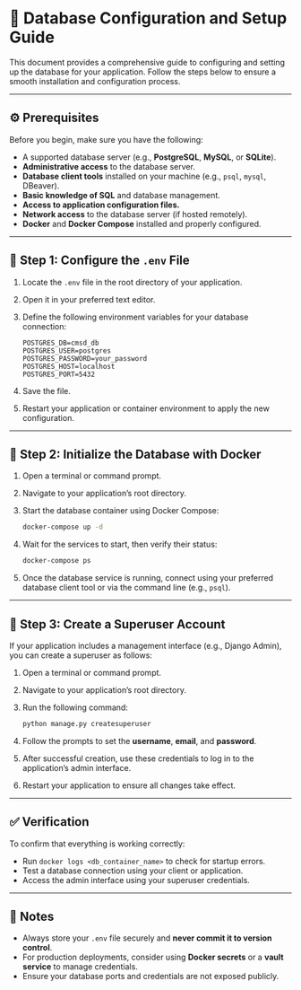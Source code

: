 # 📘 Database Configuration and Setup Guide

This document provides a comprehensive guide to configuring and setting up the database for your application.
Follow the steps below to ensure a smooth installation and configuration process.

---

## ⚙️ Prerequisites

Before you begin, make sure you have the following:

* A supported database server (e.g., **PostgreSQL**, **MySQL**, or **SQLite**).
* **Administrative access** to the database server.
* **Database client tools** installed on your machine (e.g., `psql`, `mysql`, DBeaver).
* **Basic knowledge of SQL** and database management.
* **Access to application configuration files.**
* **Network access** to the database server (if hosted remotely).
* **Docker** and **Docker Compose** installed and properly configured.

---

## 🧩 Step 1: Configure the `.env` File

1. Locate the `.env` file in the root directory of your application.

2. Open it in your preferred text editor.

3. Define the following environment variables for your database connection:

   ```dotenv
   POSTGRES_DB=cmsd_db
   POSTGRES_USER=postgres
   POSTGRES_PASSWORD=your_password
   POSTGRES_HOST=localhost
   POSTGRES_PORT=5432
   ```

4. Save the file.

5. Restart your application or container environment to apply the new configuration.

---

## 🐳 Step 2: Initialize the Database with Docker

1. Open a terminal or command prompt.

2. Navigate to your application’s root directory.

3. Start the database container using Docker Compose:

   ```bash
   docker-compose up -d
   ```

4. Wait for the services to start, then verify their status:

   ```bash
   docker-compose ps
   ```

5. Once the database service is running, connect using your preferred database client tool or via the command line (e.g., `psql`).

---

## 👤 Step 3: Create a Superuser Account

If your application includes a management interface (e.g., Django Admin), you can create a superuser as follows:

1. Open a terminal or command prompt.

2. Navigate to your application’s root directory.

3. Run the following command:

   ```bash
   python manage.py createsuperuser
   ```

4. Follow the prompts to set the **username**, **email**, and **password**.

5. After successful creation, use these credentials to log in to the application’s admin interface.

6. Restart your application to ensure all changes take effect.

---

## ✅ Verification

To confirm that everything is working correctly:

* Run `docker logs <db_container_name>` to check for startup errors.
* Test a database connection using your client or application.
* Access the admin interface using your superuser credentials.

---

## 📄 Notes

* Always store your `.env` file securely and **never commit it to version control**.
* For production deployments, consider using **Docker secrets** or a **vault service** to manage credentials.
* Ensure your database ports and credentials are not exposed publicly.

